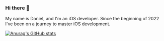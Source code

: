 ### Hi there 👋

My name is Daniel, and I'm an iOS developer. Since the beginning of 2022 I've been on a journey to master iOS development.


[![Anurag's GitHub stats](https://github-readme-stats.vercel.app/api?username=danielkarath&hide=stars&count_private=true&theme=github_dark&rank_icon=github)](https://github.com/anuraghazra/github-readme-stats)


